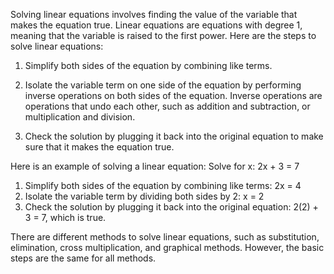 Solving linear equations involves finding the value of the variable that makes the equation true. Linear equations are equations with degree 1, meaning that the variable is raised to the first power. Here are the steps to solve linear equations:

1.	Simplify both sides of the equation by combining like terms.

2.	Isolate the variable term on one side of the equation by performing inverse operations on both sides of the equation. Inverse operations are operations that undo each other, such as addition and subtraction, or multiplication and division.

3.	Check the solution by plugging it back into the original equation to make sure that it makes the equation true.

Here is an example of solving a linear equation:
Solve for x: 2x + 3 = 7
1.	Simplify both sides of the equation by combining like terms: 2x = 4
2.	Isolate the variable term by dividing both sides by 2: x = 2
3.	Check the solution by plugging it back into the original equation: 2(2) + 3 = 7, which is true.

There are different methods to solve linear equations, such as substitution, elimination, cross multiplication, and graphical methods. However, the basic steps are the same for all methods.
